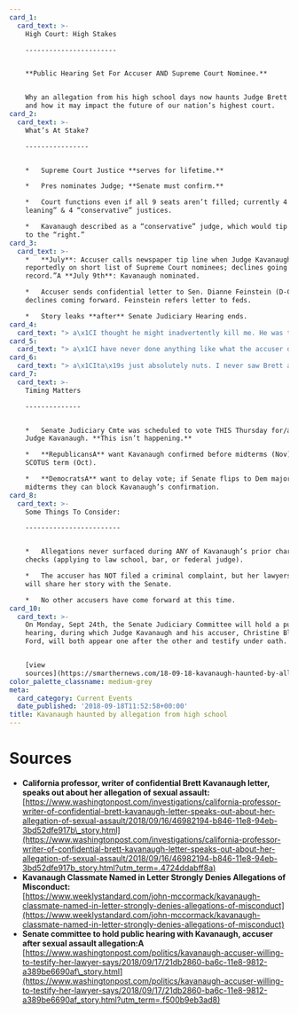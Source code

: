```yaml
---
card_1:
  card_text: >-
    High Court: High Stakes

    -----------------------


    **Public Hearing Set For Accuser AND Supreme Court Nominee.**


    Why an allegation from his high school days now haunts Judge Brett Kavanaugh
    and how it may impact the future of our nation’s highest court.
card_2:
  card_text: >-
    What’s At Stake?

    ----------------


    *   Supreme Court Justice **serves for lifetime.**

    *   Pres nominates Judge; **Senate must confirm.**

    *   Court functions even if all 9 seats aren’t filled; currently 4 “left
    leaning” & 4 “conservative” justices.

    *   Kavanaugh described as a “conservative” judge, which would tip the court
    to the “right.”
card_3:
  card_text: >-
    *   **July**: Accuser calls newspaper tip line when Judge Kavanaugh
    reportedly on short list of Supreme Court nominees; declines going “on
    record.”A **July 9th**: Kavanaugh nominated.

    *   Accuser sends confidential letter to Sen. Dianne Feinstein (D-CA),
    declines coming forward. Feinstein refers letter to feds.

    *   Story leaks **after** Senate Judiciary Hearing ends.
card_4:
  card_text: "> a\x1CI thought he might inadvertently kill me. He was trying to attack me and remove my clothing.a\x1D\n> \n> Professor Christine Blasey Ford describing what she says happened 30+ years ago at a high school party when Kavanaugh and his friend allegedly trapped her in a room. She doesn't remember exact date or place - says everyone was drinking. She claims Kavanaugh's friend Mark Judge jumped on top of them, causing them all to fall, and she freed herself."
card_5:
  card_text: "> a\x1CI have never done anything like what the accuser describes a\x14 to her or to anyone. Because this never happened, I had no idea who was making this accusation until she identified herself…a\x1D\n> \n> Judge Brett Kavanaugh"
card_6:
  card_text: "> a\x1CIta\x19s just absolutely nuts. I never saw Brett act that way.”\n> \n> Mark Judge, friend of Brett Kavanaugh who the accuser says was in the room when the assault happened. Judge wrote a book about recovering from alcoholism. He has written for conservative news outlets; the accuser has donated to democratic campaigns."
card_7:
  card_text: >-
    Timing Matters

    --------------


    *   Senate Judiciary Cmte was scheduled to vote THIS Thursday for/against
    Judge Kavanaugh. **This isn’t happening.**

    *   **RepublicansA** want Kavanaugh confirmed before midterms (Nov) & next
    SCOTUS term (Oct).

    *   **DemocratsA** want to delay vote; if Senate flips to Dem majority after
    midterms they can block Kavanaugh’s confirmation.
card_8:
  card_text: >-
    Some Things To Consider:

    ------------------------


    *   Allegations never surfaced during ANY of Kavanaugh’s prior character
    checks (applying to law school, bar, or federal judge).

    *   The accuser has NOT filed a criminal complaint, but her lawyers says she
    will share her story with the Senate.

    *   No other accusers have come forward at this time.
card_10:
  card_text: >-
    On Monday, Sept 24th, the Senate Judiciary Committee will hold a public
    hearing, during which Judge Kavanaugh and his accuser, Christine Blasey
    Ford, will both appear one after the other and testify under oath.


    [view
    sources](https://smarthernews.com/18-09-18-kavanaugh-haunted-by-allegation-from-high-school/)
color_palette_classname: medium-grey
meta:
  card_category: Current Events
  date_published: '2018-09-18T11:52:58+00:00'
title: Kavanaugh haunted by allegation from high school
---
```

Sources
=======

*   **California professor, writer of confidential Brett Kavanaugh letter, speaks out about her allegation of sexual assault:**  
    [https://www.washingtonpost.com/investigations/california-professor-writer-of-confidential-brett-kavanaugh-letter-speaks-out-about-her-allegation-of-sexual-assault/2018/09/16/46982194-b846-11e8-94eb-3bd52dfe917b\_story.html](https://www.washingtonpost.com/investigations/california-professor-writer-of-confidential-brett-kavanaugh-letter-speaks-out-about-her-allegation-of-sexual-assault/2018/09/16/46982194-b846-11e8-94eb-3bd52dfe917b_story.html?utm_term=.4724ddabff8a)
*   **Kavanaugh Classmate Named in Letter Strongly Denies Allegations of Misconduct:**  
    [https://www.weeklystandard.com/john-mccormack/kavanaugh-classmate-named-in-letter-strongly-denies-allegations-of-misconduct](https://www.weeklystandard.com/john-mccormack/kavanaugh-classmate-named-in-letter-strongly-denies-allegations-of-misconduct)
*   **Senate committee to hold public hearing with Kavanaugh, accuser after sexual assault allegation:A**  
    [https://www.washingtonpost.com/politics/kavanaugh-accuser-willing-to-testify-her-lawyer-says/2018/09/17/21db2860-ba6c-11e8-9812-a389be6690af\_story.html](https://www.washingtonpost.com/politics/kavanaugh-accuser-willing-to-testify-her-lawyer-says/2018/09/17/21db2860-ba6c-11e8-9812-a389be6690af_story.html?utm_term=.f500b9eb3ad8)
